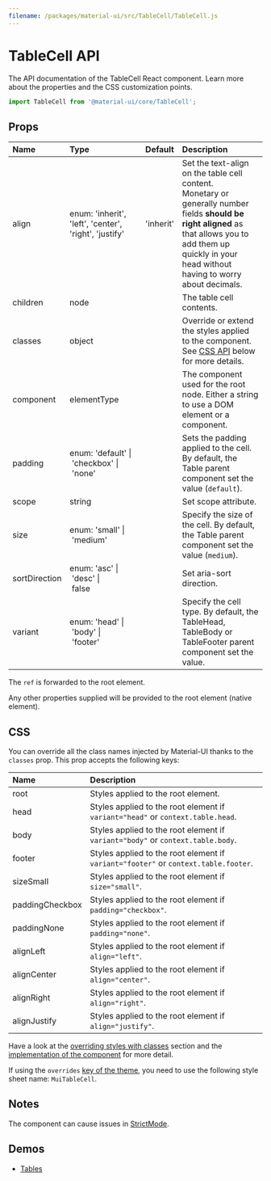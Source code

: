 ```yaml
---
filename: /packages/material-ui/src/TableCell/TableCell.js
---
```


<!--- This documentation is automatically generated, do not try to edit it. -->

# TableCell API

<p class="description">The API documentation of the TableCell React component. Learn more about the properties and the CSS customization points.</p>

```js
import TableCell from '@material-ui/core/TableCell';
```



## Props

| Name | Type | Default | Description |
|:-----|:-----|:--------|:------------|
| <span class="prop-name">align</span> | <span class="prop-type">enum:&nbsp;'inherit', 'left', 'center', 'right', 'justify'<br></span> | <span class="prop-default">'inherit'</span> | Set the text-align on the table cell content.<br>Monetary or generally number fields **should be right aligned** as that allows you to add them up quickly in your head without having to worry about decimals. |
| <span class="prop-name">children</span> | <span class="prop-type">node</span> |  | The table cell contents. |
| <span class="prop-name">classes</span> | <span class="prop-type">object</span> |  | Override or extend the styles applied to the component. See [CSS API](#css) below for more details. |
| <span class="prop-name">component</span> | <span class="prop-type">elementType</span> |  | The component used for the root node. Either a string to use a DOM element or a component. |
| <span class="prop-name">padding</span> | <span class="prop-type">enum:&nbsp;'default'&nbsp;&#124;<br>&nbsp;'checkbox'&nbsp;&#124;<br>&nbsp;'none'<br></span> |  | Sets the padding applied to the cell. By default, the Table parent component set the value (`default`). |
| <span class="prop-name">scope</span> | <span class="prop-type">string</span> |  | Set scope attribute. |
| <span class="prop-name">size</span> | <span class="prop-type">enum:&nbsp;'small'&nbsp;&#124;<br>&nbsp;'medium'<br></span> |  | Specify the size of the cell. By default, the Table parent component set the value (`medium`). |
| <span class="prop-name">sortDirection</span> | <span class="prop-type">enum:&nbsp;'asc'&nbsp;&#124;<br>&nbsp;'desc'&nbsp;&#124;<br>&nbsp;false<br></span> |  | Set aria-sort direction. |
| <span class="prop-name">variant</span> | <span class="prop-type">enum:&nbsp;'head'&nbsp;&#124;<br>&nbsp;'body'&nbsp;&#124;<br>&nbsp;'footer'<br></span> |  | Specify the cell type. By default, the TableHead, TableBody or TableFooter parent component set the value. |

The `ref` is forwarded to the root element.

Any other properties supplied will be provided to the root element (native element).

## CSS

You can override all the class names injected by Material-UI thanks to the `classes` prop.
This prop accepts the following keys:


| Name | Description |
|:-----|:------------|
| <span class="prop-name">root</span> | Styles applied to the root element.
| <span class="prop-name">head</span> | Styles applied to the root element if `variant="head"` or `context.table.head`.
| <span class="prop-name">body</span> | Styles applied to the root element if `variant="body"` or `context.table.body`.
| <span class="prop-name">footer</span> | Styles applied to the root element if `variant="footer"` or `context.table.footer`.
| <span class="prop-name">sizeSmall</span> | Styles applied to the root element if `size="small"`.
| <span class="prop-name">paddingCheckbox</span> | Styles applied to the root element if `padding="checkbox"`.
| <span class="prop-name">paddingNone</span> | Styles applied to the root element if `padding="none"`.
| <span class="prop-name">alignLeft</span> | Styles applied to the root element if `align="left"`.
| <span class="prop-name">alignCenter</span> | Styles applied to the root element if `align="center"`.
| <span class="prop-name">alignRight</span> | Styles applied to the root element if `align="right"`.
| <span class="prop-name">alignJustify</span> | Styles applied to the root element if `align="justify"`.

Have a look at the [overriding styles with classes](/customization/components/#overriding-styles-with-classes) section
and the [implementation of the component](https://github.com/mui-org/material-ui/blob/master/packages/material-ui/src/TableCell/TableCell.js)
for more detail.

If using the `overrides` [key of the theme](/customization/themes/#css),
you need to use the following style sheet name: `MuiTableCell`.

## Notes

The component can cause issues in [StrictMode](https://reactjs.org/docs/strict-mode.html).

## Demos

- [Tables](/components/tables/)

